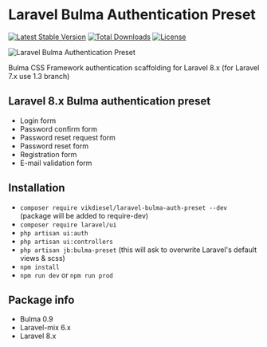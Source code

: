 Laravel Bulma Authentication Preset
======

[![Latest Stable Version](https://poser.pugx.org/vikdiesel/laravel-bulma-auth-preset/version?140-1)](https://packagist.org/packages/vikdiesel/laravel-bulma-auth-preset) [![Total Downloads](https://poser.pugx.org/vikdiesel/laravel-bulma-auth-preset/downloads)](https://packagist.org/packages/vikdiesel/laravel-bulma-auth-preset) [![License](https://poser.pugx.org/vikdiesel/laravel-bulma-auth-preset/license)](https://packagist.org/packages/vikdiesel/laravel-bulma-auth-preset)

![Laravel Bulma Authentication Preset](https://justboil.me/images/bulma-auth-preset/repository-preview-hi-res.png?140)

Bulma CSS Framework authentication scaffolding for Laravel 8.x (for Laravel 7.x use 1.3 branch)

## Laravel 8.x Bulma authentication preset

- Login form
- Password confirm form
- Password reset request form
- Password reset form
- Registration form
- E-mail validation form

## Installation

- `composer require vikdiesel/laravel-bulma-auth-preset --dev` (package will be added to require-dev)
- `composer require laravel/ui`
- `php artisan ui:auth`
- `php artisan ui:controllers`
- `php artisan jb:bulma-preset` (this will ask to overwrite Laravel's default views & scss)
- `npm install`
- `npm run dev` or `npm run prod`

## Package info

* Bulma 0.9
* Laravel-mix 6.x
* Laravel 8.x


